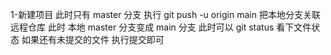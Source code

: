 1-新建项目 此时只有 master 分支
执行 git push -u origin main 把本地分支关联远程仓库 此时 本地 master 分支变成 main 分支
此时可以 git status 看下文件状态 如果还有未提交的文件 执行提交即可
